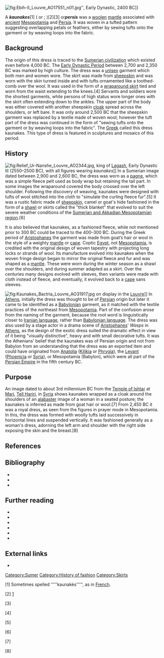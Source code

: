 ![](Ebih-Il_Louvre_AO17551_n01.jpg "fig:Ebih-Il_Louvre_AO17551_n01.jpg")'',
Early Dynastic, 2400 BC\]\]

A ***kaunakes***[1] ( or ; )[2][3] or***persis*** was a
[woolen](wool "wikilink") [mantle](mantle_(clothing) "wikilink")
associated with [ancient](Ancient_Near_East "wikilink")
[Mesopotamia](Mesopotamia "wikilink") and
[Persia](Ancient_Persia "wikilink"). It was woven in a tufted pattern
suggesting overlapping petals or feathers, either by sewing tufts onto
the garment or by weaving loops into the fabric.

## Background

The origin of this dress is traced to the [Sumerian
civilization](Sumer "wikilink") which existed even before 4,000 BC. The
[Early Dynastic Period](Early_Dynastic_Period_(Mesopotamia) "wikilink")
between 2,700 and 2,350 BC was marked by high culture. The dress was a
[unisex](unisex "wikilink") garment which both men and women wore. The
skirt was made from [sheepskin](sheepskin "wikilink") and was worn with
the skin turned inside and with tufts ornamented like a toothed-comb
over the wool. It was used in the form of a [wraparound
skirt](wrapper_(clothing) "wikilink") tied and worn from the waist
extending to the knees.[4] Servants and soldiers wore the shortest
garments, while persons of high status wore longer ones with the skirt
often extending down to the ankles. The upper part of the body was
either covered with another sheepskin [cloak](cloak "wikilink") spread
across the shoulders, or left bare. It was only around 2,500 BC that the
sheepskin garment was replaced by a textile made of woven wool; however
the tuft part of the dress was continued in the form of "sewing tufts
onto the garment or by weaving loops into the fabric". The
[Greek](Greek_language "wikilink") called this dress kaunakes. This type
of dress is featured in sculptures and mosaics of this period.

## History

![](Relief_Ur-Nanshe_Louvre_AO2344.jpg "fig:Relief_Ur-Nanshe_Louvre_AO2344.jpg"),
king of [Lagash](Lagash "wikilink"), Early Dynastic III (2550–2500 BC),
with all figures wearing *kaunakes*\]\] In a Sumerian image dated
between 2,900 and 2,600 BC, the dress was worn as a
[pagne](pagne "wikilink"), which was a simple fleece pelt used as body
wrap but retaining the tail part. In some images the wraparound covered
the body crossed over the left shoulder. Following the discovery of
weaving, kaunakes were designed with tufts of wool stitched into the
cloth to "simulate the curling fleece fur".[5] It was a rustic fabric
made of [sheepskin](sheepskin "wikilink"), camel or goat's hide
fashioned in the form of a [shawl](shawl "wikilink") or skirts called
the "thick blanket" that evolved to suit the severe weather conditions
of the [Sumerian and Akkadian Mesopotamian
region](Sumero-Akkadian "wikilink").[6]

It is also believed that kaunakes, as a fashioned fleece, while not
mentioned prior to 300 BC could be traced to the 400–300 BC. During the
Greek period of [Aristophanes](Aristophanes "wikilink") the garment was
made from goat’s hair or wool in the style of a weighty
[mantle](Mantle_(vesture) "wikilink") or [cape](cape "wikilink"). Coptic
[Egypt](Egypt "wikilink"), not [Mesopotamia](Mesopotamia "wikilink"), is
credited with the original design of woven tapestry with projecting long
locks or strands of wool. Its manufacture evolved into kaunakes when the
woven fringe design began to mirror the original fleece and fur and was
shaped as a [mantle](Mantle_(vesture) "wikilink"). These were worn
during the winter season as a shawl over the shoulders, and during
summer adapted as a skirt. Over the centuries many designs evolved with
sleeves, then variants were made with cloth instead of fleece, and
eventually, it evolved back to a [cape](cape "wikilink") sans sleeves.

![](Kaunakes_Bactria_Louvre_AO31917.jpg "fig:Kaunakes_Bactria_Louvre_AO31917.jpg")
on display in the [Louvre](Louvre "wikilink")\]\] In
[Athens](Athens "wikilink"), initially the dress was thought to be of
[Persian](Persia "wikilink") origin but later it came to be identified
as a [Babylonian](Babylonia "wikilink") garment, as it matched with the
textile practices of the northeast from
[Mesopotamia](Mesopotamia "wikilink"). Part of the confusion arose from
the naming of the garment, because the root word is linguistically
closer to [Iranian language](Iranian_language "wikilink"), rather than
[Babylonian language](Akkadian_language "wikilink"). The dress was also
used by a stage actor in a drama scene of
[Aristophanes](Aristophanes "wikilink")' *Wasps* in
[Athens](Athens "wikilink"), as the design of the exotic dress suited
the dramatic effect in view of it being "visually distinctive", heavy
and with small decorative tufts. It was the Athenians' belief that the
kaunakes was of Persian origin and not from Babylon from an
understanding that the dress was an exported item and could have
originated from [Anatolia](Anatolia "wikilink")
([Kilikia](Kilikia "wikilink") or [Phrygia](Phrygia "wikilink")), the
[Levant](Levant "wikilink") ([Phoenicia](Phoenicia "wikilink") or
[Syria](Syria "wikilink")), or Mesopotamia (Babylon), which were all
part of the [Persian Empire](Persian_Empire "wikilink") in the fifth
century BC.

## Purpose

An image dated to about 3rd millennium BC from the [Temple of
Ishtar](Temple_of_Ishtar "wikilink") at [Mari](Mari,_Syria "wikilink"),
[Tell Hariri](Tell_Hariri "wikilink"), in [Syria](Syria "wikilink")
shows kaunakes wrapped as a cloak around the shoulders of an
[alabaster](alabaster "wikilink") image of a woman in a seated posture;
the kaunakes is inferred as made from goat hair or wool.[7] From 2,450
BC it was a royal dress, as seen from the figures in prayer mode in
Mesopotamia. In this, the dress was formed with woolly tufts laid
successively in horizontal lines and suspended vertically. It was
fashioned generally as a woman's dress, adorning the left arm and
shoulder with the right side exposing the skin and the breast.[8]

## References

## Bibliography

-

-

-

## Further reading

-

-

-

-

-

-

## External links

-

[Category:Sumer](Category:Sumer "wikilink") [Category:History of
fashion](Category:History_of_fashion "wikilink")
[Category:Skirts](Category:Skirts "wikilink")

[1] Sometimes spelled '''''kaunakès''''', as in
[French](French_language "wikilink").

[2] [1](http://translate.enacademic.com/γαυνάκης/el/)

[3]

[4]

[5]

[6]

[7]

[8]